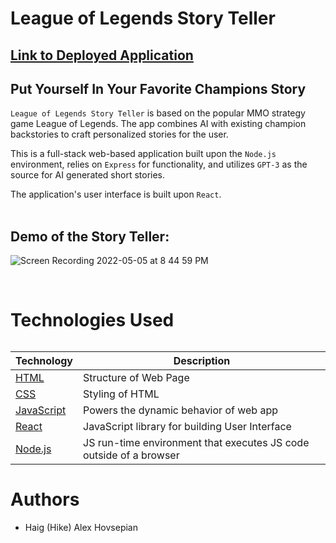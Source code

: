 # League of Legends Story Teller
## [Link to Deployed Application](https://lol-story-teller.herokuapp.com//)

## Put Yourself In Your Favorite Champions Story

`League of Legends Story Teller` is based on the popular MMO strategy game League of Legends. The app combines AI with existing champion backstories to craft personalized stories for the user.

This is a full-stack web-based application built upon the `Node.js` environment, relies on `Express` for functionality, and utilizes `GPT-3` as the source for AI generated short stories.

The application's user interface is built upon `React`.
<br><br>

## Demo of the Story Teller:
![Screen Recording 2022-05-05 at 8 44 59 PM](https://user-images.githubusercontent.com/81712518/167064255-2a7bd2f7-ab78-42c4-8498-fa1bd4a65d30.gif)

<br>

# Technologies Used

######
| Technology | Description |
| --------------- | --------- |
| [HTML](https://developer.mozilla.org/en-US/docs/Web/HTML) | Structure of Web Page |
| [CSS](https://developer.mozilla.org/en-US/docs/Web/CSS) | Styling of HTML |
| [JavaScript](https://www.javascript.com/) | Powers the dynamic behavior of web app |
| [React](https://reactjs.org/) | JavaScript library for building User Interface |
| [Node.js](https://handlebarsjs.com/) | JS run-time environment that executes JS code outside of a browser |
######


# Authors
* Haig (Hike) Alex Hovsepian

